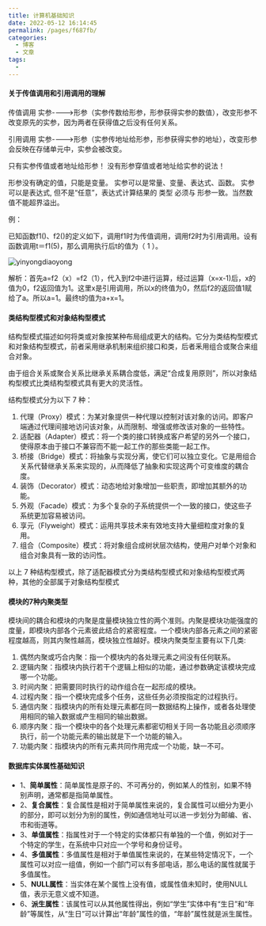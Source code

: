 ```yaml
---
title: 计算机基础知识
date: 2022-05-12 16:14:45
permalink: /pages/f687fb/
categories:
  - 博客
  - 文章
tags:
  - 
---
```

#### 关于传值调用和引用调用的理解

传值调用
实参---->形参（实参传数给形参，形参获得实参的数值），改变形参不改变原先的实参，因为两者在获得值之后没有任何关系。

引用调用
实参---->形参（实参传地址给形参，形参获得实参的地址），改变形参会反映在存储单元中，实参会被改变。

只有实参传值或者地址给形参！
没有形参穿值或者地址给实参的说法！

形参没有确定的值，只能是变量。
实参可以是常量、变量、表达式、函数。
实参可以是表达式, 但不是“任意”，表达式计算结果的 类型 必须与 形参一致。当然数值不能超界溢出。

例：

已知函数f1()、f2()的定义如下，调用f1时为传值调用，调用f2时为引用调用。设有函数调用t＝f1(5)，那么调用执行后t的值为（ 1 ）。

![yinyongdiaoyong](https://cdn.jsdelivr.net/gh/Ldi123/my-image@master/博客插图/yinyongdiaoyong.png)

解析：首先a=f2（x）=f2（1），代入到f2中进行运算，经过运算（x=x-1)后，x的值为0，f2返回值为1。这里x是引用调用，所以x的终值为0，然后f2的返回值1赋给了a。所以a=1。最终t的值为a+x=1。

#### 类结构型模式和对象结构型模式

结构型模式描述如何将类或对象按某种布局组成更大的结构。它分为类结构型模式和对象结构型模式，前者采用继承机制来组织接口和类，后者釆用组合或聚合来组合对象。

由于组合关系或聚合关系比继承关系耦合度低，满足“合成复用原则”，所以对象结构型模式比类结构型模式具有更大的灵活性。

结构型模式分为以下 7 种：

1. 代理（Proxy）模式：为某对象提供一种代理以控制对该对象的访问。即客户端通过代理间接地访问该对象，从而限制、增强或修改该对象的一些特性。
2. 适配器（Adapter）模式：将一个类的接口转换成客户希望的另外一个接口，使得原本由于接口不兼容而不能一起工作的那些类能一起工作。
3. 桥接（Bridge）模式：将抽象与实现分离，使它们可以独立变化。它是用组合关系代替继承关系来实现的，从而降低了抽象和实现这两个可变维度的耦合度。
4. 装饰（Decorator）模式：动态地给对象增加一些职责，即增加其额外的功能。
5. 外观（Facade）模式：为多个复杂的子系统提供一个一致的接口，使这些子系统更加容易被访问。
6. 享元（Flyweight）模式：运用共享技术来有效地支持大量细粒度对象的复用。
7. 组合（Composite）模式：将对象组合成树状层次结构，使用户对单个对象和组合对象具有一致的访问性。

以上 7 种结构型模式，除了适配器模式分为类结构型模式和对象结构型模式两种，其他的全部属于对象结构型模式

#### 模块的7种内聚类型

模块间的耦合和模块的内聚是度量模块独立性的两个准则。内聚是模块功能强度的度量，即模块内部各个元素彼此结合的紧密程度。一个模块内部各元素之间的紧密程度越高，则其内聚性越高，模块独立性越好。模块内聚类型主要有以下几类:

1. 偶然内聚或巧合内聚：指一个模块内的各处理元素之间没有任何联系。
2. 逻辑内聚：指模块内执行若干个逻辑上相似的功能，通过参数确定该模块完成哪一个功能。
3. 时间内聚：把需要同时执行的动作组合在一起形成的模块。
4. 过程内聚：指一个模块完成多个任务，这些任务必须按指定的过程执行。
5. 通信内聚：指模块内的所有处理元素都在同一数据结构上操作，或者各处理使用相同的输入数据或产生相同的输出数据。
6. 顺序内聚：指一个模块中的各个处理元素都密切相关于同一各功能且必须顺序执行，前一个功能元素的输出就是下一个功能的输入。
7. 功能内聚：指模块内的所有元素共同作用完成一个功能，缺一不可。

#### 数据库实体属性基础知识

- 1、**简单属性**：简单属性是原子的、不可再分的，例如某人的性别，如果不特别声明，通常都是指简单属性。
- 2、**复合属性**：复合属性是相对于简单属性来说的，复合属性可以细分为更小的部分，即可以划分为别的属性，例如通信地址可以进一步划分为邮编、省、市和街道等。
- 3、**单值属性**：指属性对于一个特定的实体都只有单独的一个值，例如对于一个特定的学生，在系统中只对应一个学号和身份证号。
- 4、**多值属性**：多值属性是相对于单值属性来说的，在某些特定情况下，一个属性可以对应一组值，例如一个部门可以有多部电话，那么电话的属性就属于多值属性。
- 5、**NULL属性**：当实体在某个属性上没有值，或属性值未知时，使用NULL值，表示无意义或不知道。
- 6、**派生属性**：该属性可以从其他属性得出，例如“学生”实体中有“生日”和“年龄”等属性，从“生日”可以计算出“年龄”属性的值，“年龄”属性就是派生属性。

